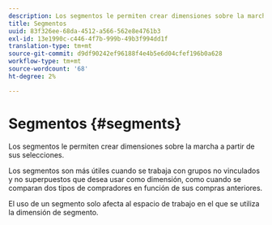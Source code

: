 ```yaml
---
description: Los segmentos le permiten crear dimensiones sobre la marcha a partir de sus selecciones.
title: Segmentos
uuid: 83f326ee-68da-4512-a566-562e8e4761b3
exl-id: 13e1990c-c446-4f7b-999b-49b3f994dd1f
translation-type: tm+mt
source-git-commit: d9df90242ef96188f4e4b5e6d04cfef196b0a628
workflow-type: tm+mt
source-wordcount: '68'
ht-degree: 2%

---
```


# Segmentos {#segments}

Los segmentos le permiten crear dimensiones sobre la marcha a partir de sus selecciones.

Los segmentos son más útiles cuando se trabaja con grupos no vinculados y no superpuestos que desea usar como dimensión, como cuando se comparan dos tipos de compradores en función de sus compras anteriores.

El uso de un segmento solo afecta al espacio de trabajo en el que se utiliza la dimensión de segmento.
